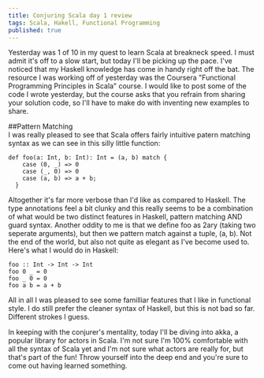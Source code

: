 ```yaml
---
title: Conjuring Scala day 1 review
tags: Scala, Hakell, Functional Programming
published: true
---
```


Yesterday was 1 of 10 in my quest to learn Scala at breakneck speed. I must admit it's off to a slow start, but today I'll be picking up the pace. I've noticed that my Haskell knowledge has come in handy right off the bat. The resource I was working off of yesterday was the Coursera "Functional Programming Principles in Scala" course. I would like to post some of the code I wrote yesterday, but the course asks that you refrain from sharing your solution code, so I'll have to make do with inventing new examples to share.  

##Pattern Matching  
I was really pleased to see that Scala offers fairly intuitive patern matching syntax as we can see in this silly little function:

```
def foo(a: Int, b: Int): Int = (a, b) match {
    case (0, _) => 0
    case (_, 0) => 0
    case (a, b) => a + b;
  }
```  

Altogether it's far more verbose than I'd like as compared to Haskell. The type annotations feel a bit clunky and this really seems to be a combination of what would be two distinct features in Haskell, pattern matching AND guard syntax. Another oddity to me is that we define foo as 2ary (taking two seperate arguments), but then we pattern match against a tuple, (a, b). Not the end of the world, but also not quite as elegant as I've become used to. Here's what I would do in Haskell:  

```
foo :: Int -> Int -> Int
foo 0 _ = 0
foo _ 0 = 0
foo a b = a + b
```

All in all I was pleased to see some familliar features that I like in functional style. I do still prefer the cleaner syntax of Haskell, but this is not bad so far. Different strokes I guess.  

In keeping with the conjurer's mentality, today I'll be diving into akka, a popular library for actors in Scala. I'm not sure I'm 100% comfortable with all the syntax of Scala yet and I'm not sure what actors are really for, but that's part of the fun! Throw yourself into the deep end and you're sure to come out having learned something.

